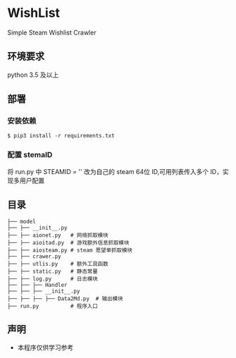 # WishList
Simple Steam Wishlist Crawler

## 环境要求
python 3.5 及以上

## 部署

### 安装依赖
```
$ pip3 install -r requirements.txt
```

### 配置 stemaID

将 run.py 中 STEAMID = '' 改为自己的 steam 64位 ID,可用列表传入多个 ID，实现多用户配置

## 目录

```
├── model
├── ├── __init__.py
├── ├── aionet.py   # 网络抓取模块
├── ├── aioitad.py  # 游戏额外信息抓取模块
├── ├── aiosteam.py # steam 愿望单抓取模块
├── ├── crawer.py   
├── ├── utlis.py    # 额外工具函数
├── ├── static.py   # 静态常量
├── ├── log.py      # 日志模块
├── ├── ├── Handler
├── ├── ├── __init__.py
├── ├── ├── ├── Data2Md.py  # 输出模块
├── run.py          # 程序入口
```

## 声明

- 本程序仅供学习参考
